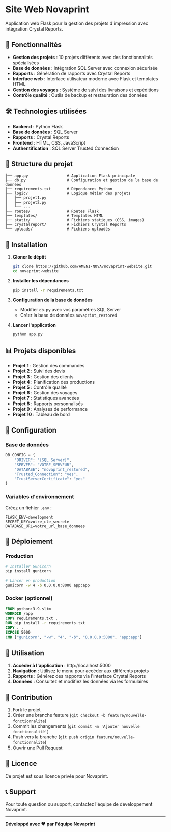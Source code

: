 # Site Web Novaprint

Application web Flask pour la gestion des projets d'impression avec intégration Crystal Reports.

## 🚀 Fonctionnalités

- **Gestion des projets** : 10 projets différents avec des fonctionnalités spécialisées
- **Base de données** : Intégration SQL Server avec connexion sécurisée
- **Rapports** : Génération de rapports avec Crystal Reports
- **Interface web** : Interface utilisateur moderne avec Flask et templates HTML
- **Gestion des voyages** : Système de suivi des livraisons et expéditions
- **Contrôle qualité** : Outils de backup et restauration des données

## 🛠️ Technologies utilisées

- **Backend** : Python Flask
- **Base de données** : SQL Server
- **Rapports** : Crystal Reports
- **Frontend** : HTML, CSS, JavaScript
- **Authentification** : SQL Server Trusted Connection

## 📁 Structure du projet

```
├── app.py                 # Application Flask principale
├── db.py                  # Configuration et gestion de la base de données
├── requirements.txt       # Dépendances Python
├── logic/                 # Logique métier des projets
│   ├── projet1.py
│   ├── projet2.py
│   └── ...
├── routes/                # Routes Flask
├── templates/             # Templates HTML
├── static/                # Fichiers statiques (CSS, images)
├── crystalreport/         # Fichiers Crystal Reports
└── uploads/               # Fichiers uploadés
```

## 🔧 Installation

1. **Cloner le dépôt**
   ```bash
   git clone https://github.com/AMENI-NOVA/novaprint-website.git
   cd novaprint-website
   ```

2. **Installer les dépendances**
   ```bash
   pip install -r requirements.txt
   ```

3. **Configuration de la base de données**
   - Modifier `db.py` avec vos paramètres SQL Server
   - Créer la base de données `novaprint_restored`

4. **Lancer l'application**
   ```bash
   python app.py
   ```

## 📊 Projets disponibles

- **Projet 1** : Gestion des commandes
- **Projet 2** : Suivi des devis
- **Projet 3** : Gestion des clients
- **Projet 4** : Planification des productions
- **Projet 5** : Contrôle qualité
- **Projet 6** : Gestion des voyages
- **Projet 7** : Statistiques avancées
- **Projet 8** : Rapports personnalisés
- **Projet 9** : Analyses de performance
- **Projet 10** : Tableau de bord

## 🔐 Configuration

### Base de données
```python
DB_CONFIG = {
    "DRIVER": "{SQL Server}",
    "SERVER": "VOTRE_SERVEUR",
    "DATABASE": "novaprint_restored",
    "Trusted_Connection": "yes",
    "TrustServerCertificate": "yes"
}
```

### Variables d'environnement
Créez un fichier `.env` :
```
FLASK_ENV=development
SECRET_KEY=votre_cle_secrete
DATABASE_URL=votre_url_base_donnees
```

## 🚀 Déploiement

### Production
```bash
# Installer Gunicorn
pip install gunicorn

# Lancer en production
gunicorn -w 4 -b 0.0.0.0:8000 app:app
```

### Docker (optionnel)
```dockerfile
FROM python:3.9-slim
WORKDIR /app
COPY requirements.txt .
RUN pip install -r requirements.txt
COPY . .
EXPOSE 5000
CMD ["gunicorn", "-w", "4", "-b", "0.0.0.0:5000", "app:app"]
```

## 📝 Utilisation

1. **Accéder à l'application** : http://localhost:5000
2. **Navigation** : Utilisez le menu pour accéder aux différents projets
3. **Rapports** : Générez des rapports via l'interface Crystal Reports
4. **Données** : Consultez et modifiez les données via les formulaires

## 🤝 Contribution

1. Fork le projet
2. Créer une branche feature (`git checkout -b feature/nouvelle-fonctionnalite`)
3. Commit les changements (`git commit -m 'Ajouter nouvelle fonctionnalité'`)
4. Push vers la branche (`git push origin feature/nouvelle-fonctionnalite`)
5. Ouvrir une Pull Request

## 📄 Licence

Ce projet est sous licence privée pour Novaprint.

## 📞 Support

Pour toute question ou support, contactez l'équipe de développement Novaprint.

---

**Développé avec ❤️ par l'équipe Novaprint**
